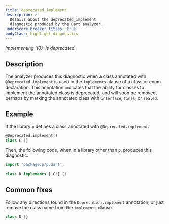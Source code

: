 ```yaml
---
title: deprecated_implement
description: >-
  Details about the deprecated_implement
  diagnostic produced by the Dart analyzer.
underscore_breaker_titles: true
bodyClass: highlight-diagnostics
---
```


_Implementing '{0}' is deprecated._

## Description

The analyzer produces this diagnostic when a class annotated with
`@Deprecated.implement` is used in the `implements` clause of a class or
enum declaration. This annotation indicates that the ability for classes
to implement the annotated class is deprecated, and will soon be removed,
perhaps by marking the annotated class with `interface`, `final`, or
`sealed`.

## Example

If the library `p` defines a class annotated with `@Deprecated.implement`:

```dart
@Deprecated.implement()
class C {}
```

Then, the following code, when in a library other than `p`, produces this
diagnostic:

```dart
import 'package:p/p.dart';

class D implements [!C!] {}
```

## Common fixes

Follow any directions found in the `Deprecation.implement` annotation, or
just remove the class name from the `implements` clause.

```dart
class D {}
```
